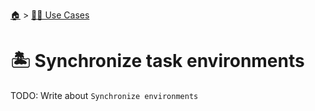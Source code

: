 <!--startTocHeader-->
[🏠](../README.md) > [👷🏽 Use Cases](README.md)
# 🏝️ Synchronize task environments
<!--endTocHeader-->

TODO: Write about `Synchronize environments`

<!--startTocSubtopic-->

<!--endTocSubtopic-->